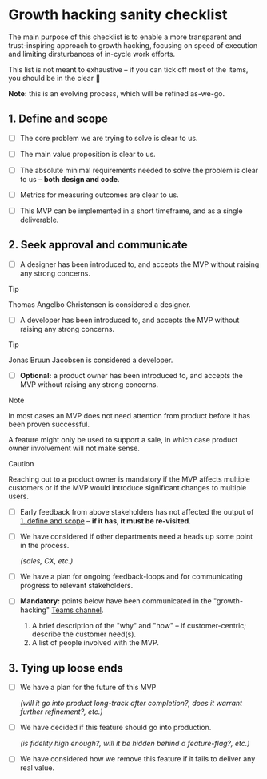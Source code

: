 
# Growth hacking sanity checklist

The main purpose of this checklist is to enable a more transparent and trust-inspiring approach to growth hacking, focusing on speed of execution and limiting dirsturbances of in-cycle work efforts.

This list is not meant to exhaustive – if you can tick off most of the items, you should be in the clear 🚀

__Note:__ this is an evolving process, which will be refined as-we-go.


## 1. Define and scope

- [ ] The core problem we are trying to solve is clear to us.

- [ ] The main value proposition is clear to us.

- [ ] The absolute minimal requirements needed to solve the problem is clear to us – __both design and code__.

- [ ] Metrics for measuring outcomes are clear to us.

- [ ] This MVP can be implemented in a short timeframe, and as a single deliverable.


## 2. Seek approval and communicate

- [ ] A designer has been introduced to, and accepts the MVP without raising any strong concerns.

> [!TIP]
> Thomas Angelbo Christensen is considered a designer.
>

- [ ] A developer has been introduced to, and accepts the MVP without raising any strong concerns.

> [!TIP]
> Jonas Bruun Jacobsen is considered a developer.

- [ ] __Optional:__ a product owner has been introduced to, and accepts the MVP without raising any strong concerns.

> [!NOTE]
> In most cases an MVP does not need attention from product before it has been proven successful.
>
> A feature might only be used to support a sale, in which case product owner involvement will not make sense.

> [!CAUTION]
> Reaching out to a product owner is mandatory if the MVP affects multiple customers or if the MVP would introduce significant changes to multiple users.

- [ ] Early feedback from above stakeholders has not affected the output of [1. define and scope](#1-define-and-scope)  – __if it has, it must be re-visited__.

- [ ] We have considered if other departments need a heads up some point in the process.

  _(sales, CX, etc.)_

- [ ] We have a plan for ongoing feedback-loops and for communicating progress to relevant stakeholders.

- [ ] __Mandatory:__ points below have been communicated in the "growth-hacking" [Teams channel](https://teams.microsoft.com/l/channel/19%3A7807720ebd1d478dbabc9082267da9b4%40thread.tacv2/growth-hacking?groupId=a7b6e749-52f6-425e-a702-1b2a691624fa&tenantId=1499dcc1-b83d-4414-9703-401eb796aee4).
  1. A brief description of the "why" and "how" – if customer-centric; describe the customer need(s).
  2. A list of people involved with the MVP.


## 3. Tying up loose ends

- [ ] We have a plan for the future of this MVP

  _(will it go into product long-track after completion?, does it warrant further refinement?, etc.)_

- [ ] We have decided if this feature should go into production.

  _(is fidelity high enough?, will it be hidden behind a feature-flag?, etc.)_

- [ ] We have considered how we remove this feature if it fails to deliver any real value.
